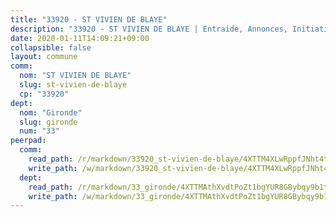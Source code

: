 ```yaml
---
title: "33920 - ST VIVIEN DE BLAYE"
description: "33920 - ST VIVIEN DE BLAYE | Entraide, Annonces, Initiatives"
date: 2020-01-11T14:09:21+09:00
collapsible: false
layout: commune
comm:
  nom: "ST VIVIEN DE BLAYE"
  slug: st-vivien-de-blaye
  cp: "33920"
dept:
  nom: "Gironde"
  slug: gironde
  num: "33"
peerpad:
  comm:
    read_path: /r/markdown/33920_st-vivien-de-blaye/4XTTM4XLwRppfJNht4tWgZ4EKcxpDmhsQNtFqroG5jEoeawvk
    write_path: /w/markdown/33920_st-vivien-de-blaye/4XTTM4XLwRppfJNht4tWgZ4EKcxpDmhsQNtFqroG5jEoeawvk-K3TgTqAUqPG14183nekdfDpCeiExJhzhfRS5ebNiW5n7BF7RK5P7fMqpmWELBnQvgS6SCiQGm2P7aA197mjruZXK7154aTqPE7npYWea3ztxZ6SHpM5P25ZL2XxqooV6Fc8jqsJU
  dept:
    read_path: /r/markdown/33_gironde/4XTTMAthXvdtPoZt1bgYUR8GBybqy9b1tLUaaKDw5iKj57LRt
    write_path: /w/markdown/33_gironde/4XTTMAthXvdtPoZt1bgYUR8GBybqy9b1tLUaaKDw5iKj57LRt-K3TgU8ogmN5s8hbKrZhkV9P1KQiFepNWXjoYRvdMTW1jt7eRXTmrjG677tN9mcUTsALjzYGgb8mvcrYPJn2Jd8cTiBmF9aZcbgdcQL1kzCPJnSf6X8tpEcGPdTr5qT6cQqEpt6oQ
---
```


